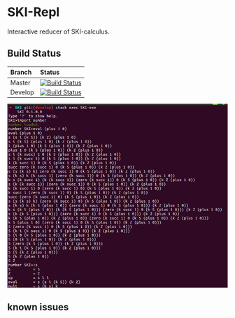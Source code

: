 # SKI-Repl

Interactive reducer of SKI-calculus.

## Build Status

| Branch  | Status                                                                                                     |
| :------ | :--------------------------------------------------------------------------------------------------------- |
| Master  | [![Build Status](https://travis-ci.org/yuchiki/SKI.svg?branch=master)](https://travis-ci.org/yuchiki/SKI)  |
| Develop | [![Build Status](https://travis-ci.org/yuchiki/SKI.svg?branch=develop)](https://travis-ci.org/yuchiki/SKI) |

![sample picture](/images/sample.png)

## known issues
